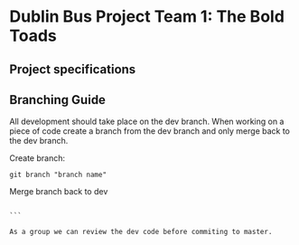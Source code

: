 # Dublin Bus Project Team 1: The Bold Toads

## Project specifications

## Branching Guide

All development should take place on the dev branch.
When working on a piece of code create a branch from the dev branch and only merge back to the dev branch. 

Create branch:

```
git branch "branch name"
```

Merge branch back to dev

````

```

As a group we can review the dev code before commiting to master. 
